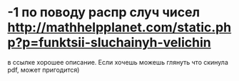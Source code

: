 # -1 по поводу распр случ чисел http://mathhelpplanet.com/static.php?p=funktsii-sluchainyh-velichin
в ссылке хорошее описание. Если хочешь можешь глянуть что скинула pdf, может пригодится)
